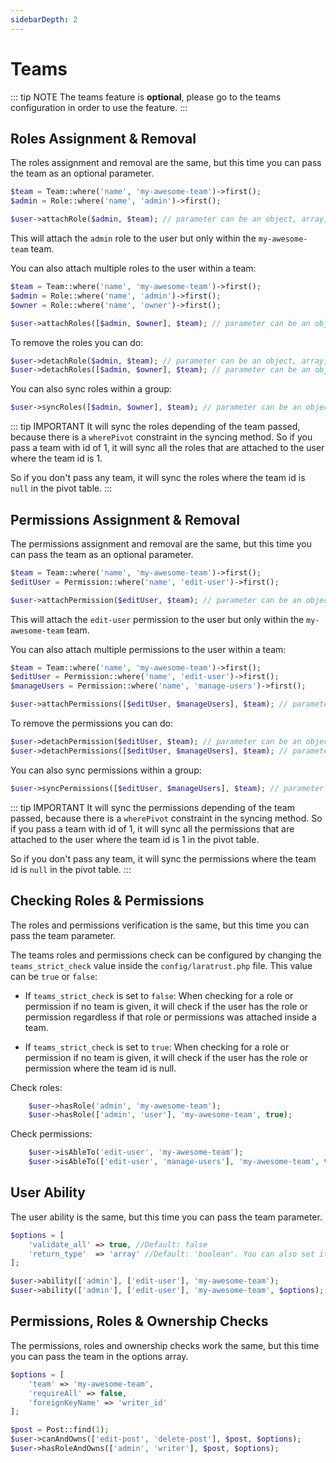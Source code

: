 ```yaml
---
sidebarDepth: 2
---
```


# Teams
::: tip NOTE
The teams feature is **optional**, please go to the <docs-link to="/the-basics/teams.html">teams configuration</docs-link> in order to use the feature.
:::

## Roles Assignment & Removal
The roles assignment and removal are the same, but this time you can pass the team as an optional parameter.

```php
$team = Team::where('name', 'my-awesome-team')->first();
$admin = Role::where('name', 'admin')->first();

$user->attachRole($admin, $team); // parameter can be an object, array, id or the string name.
```

This will attach the `admin` role to the user but only within the `my-awesome-team` team.

You can also attach multiple roles to the user within a team:

```php
$team = Team::where('name', 'my-awesome-team')->first();
$admin = Role::where('name', 'admin')->first();
$owner = Role::where('name', 'owner')->first();

$user->attachRoles([$admin, $owner], $team); // parameter can be an object, array, id or the string name.
```

To remove the roles you can do:

```php
$user->detachRole($admin, $team); // parameter can be an object, array, id or the string name.
$user->detachRoles([$admin, $owner], $team); // parameter can be an object, array, id or the string name.
```

You can also sync roles within a group:

```php
$user->syncRoles([$admin, $owner], $team); // parameter can be an object, array, id or the string name.
```

::: tip IMPORTANT
It will sync the roles depending of the team passed, because there is a `wherePivot` constraint in the syncing method. So if you pass a team with id of 1, it will sync all the roles that are attached to the user where the team id is 1.

So if you don't pass any team, it will sync the roles where the team id is `null` in the pivot table.
:::

## Permissions Assignment & Removal
The permissions assignment and removal are the same, but this time you can pass the team as an optional parameter.

```php
$team = Team::where('name', 'my-awesome-team')->first();
$editUser = Permission::where('name', 'edit-user')->first();

$user->attachPermission($editUser, $team); // parameter can be an object, array, id or the string name.
```

This will attach the `edit-user` permission to the user but only within the `my-awesome-team` team.

You can also attach multiple permissions to the user within a team:

```php
$team = Team::where('name', 'my-awesome-team')->first();
$editUser = Permission::where('name', 'edit-user')->first();
$manageUsers = Permission::where('name', 'manage-users')->first();

$user->attachPermissions([$editUser, $manageUsers], $team); // parameter can be an object, array, id or the string name.
```

To remove the permissions you can do:

```php
$user->detachPermission($editUser, $team); // parameter can be an object, array, id or the string name.
$user->detachPermissions([$editUser, $manageUsers], $team); // parameter can be an object, array, id or the string name.
```

You can also sync permissions within a group:

```php
$user->syncPermissions([$editUser, $manageUsers], $team); // parameter can be an object, array, id or the string name.
```

::: tip IMPORTANT
It will sync the permissions depending of the team passed, because there is a `wherePivot` constraint in the syncing method. So if you pass a team with id of 1, it will sync all the permissions that are attached to the user where the team id is 1 in the pivot table.

So if you don't pass any team, it will sync the permissions where the team id is `null` in the pivot table.
:::

## Checking Roles & Permissions
The roles and permissions verification is the same, but this time you can pass the team parameter.

The teams roles and permissions check can be configured by changing the `teams_strict_check` value inside the `config/laratrust.php` file. This value can be `true` or `false`:

- If `teams_strict_check` is set to `false`:
    When checking for a role or permission if no team is given, it will check if the user has the role or permission regardless if that role or permissions was attached inside a team.

- If `teams_strict_check` is set to `true`:
    When checking for a role or permission if no team is given, it will check if the user has the role or permission where the team id is null.

Check roles:

```php
    $user->hasRole('admin', 'my-awesome-team');
    $user->hasRole(['admin', 'user'], 'my-awesome-team', true);
```

Check permissions:
```php
    $user->isAbleTo('edit-user', 'my-awesome-team');
    $user->isAbleTo(['edit-user', 'manage-users'], 'my-awesome-team', true);
```

## User Ability

The user ability is the same, but this time you can pass the team parameter.

```php
$options = [
    'validate_all' => true, //Default: false
    'return_type'  => 'array' //Default: 'boolean'. You can also set it as 'both'
];

$user->ability(['admin'], ['edit-user'], 'my-awesome-team');
$user->ability(['admin'], ['edit-user'], 'my-awesome-team', $options);
```

## Permissions, Roles & Ownership Checks
The permissions, roles and ownership checks work the same, but this time you can pass the team in the options array.


```php
$options = [
    'team' => 'my-awesome-team',
    'requireAll' => false,
    'foreignKeyName' => 'writer_id'
];

$post = Post::find(1);
$user->canAndOwns(['edit-post', 'delete-post'], $post, $options);
$user->hasRoleAndOwns(['admin', 'writer'], $post, $options);
```
